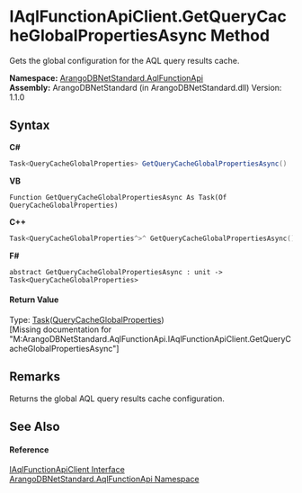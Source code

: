 # IAqlFunctionApiClient.GetQueryCacheGlobalPropertiesAsync Method 
 

Gets the global configuration for the AQL query results cache.

**Namespace:**&nbsp;<a href="9e7a61c2-48d3-6f6b-39e9-eee0bd305b09">ArangoDBNetStandard.AqlFunctionApi</a><br />**Assembly:**&nbsp;ArangoDBNetStandard (in ArangoDBNetStandard.dll) Version: 1.1.0

## Syntax

**C#**<br />
``` C#
Task<QueryCacheGlobalProperties> GetQueryCacheGlobalPropertiesAsync()
```

**VB**<br />
``` VB
Function GetQueryCacheGlobalPropertiesAsync As Task(Of QueryCacheGlobalProperties)
```

**C++**<br />
``` C++
Task<QueryCacheGlobalProperties^>^ GetQueryCacheGlobalPropertiesAsync()
```

**F#**<br />
``` F#
abstract GetQueryCacheGlobalPropertiesAsync : unit -> Task<QueryCacheGlobalProperties> 

```


#### Return Value
Type: <a href="https://docs.microsoft.com/dotnet/api/system.threading.tasks.task-1" target="_blank" rel="noopener noreferrer">Task</a>(<a href="960615d2-59d9-3b7e-c4c2-44b7e1696ef5">QueryCacheGlobalProperties</a>)<br />\[Missing <returns> documentation for "M:ArangoDBNetStandard.AqlFunctionApi.IAqlFunctionApiClient.GetQueryCacheGlobalPropertiesAsync"\]

## Remarks
Returns the global AQL query results cache configuration.

## See Also


#### Reference
<a href="da9945b8-752e-157a-52b4-f4900735e9a0">IAqlFunctionApiClient Interface</a><br /><a href="9e7a61c2-48d3-6f6b-39e9-eee0bd305b09">ArangoDBNetStandard.AqlFunctionApi Namespace</a><br />